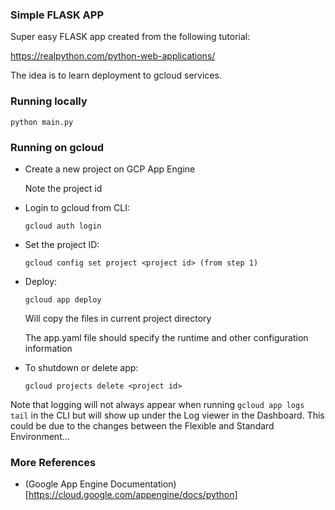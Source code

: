 ### Simple FLASK APP

Super easy FLASK app created from the following tutorial:

https://realpython.com/python-web-applications/

The idea is to learn deployment to gcloud services.

### Running locally

```
python main.py
```

### Running on gcloud

* Create a new project on GCP App Engine

  Note the project id

* Login to gcloud from CLI:
  ```
  gcloud auth login
  ```

* Set the project ID:
  ```
  gcloud config set project <project id> (from step 1)
  ```

* Deploy:
  ```
  gcloud app deploy
  ```

  Will copy the files in current project directory

  The app.yaml file should specify the runtime and other configuration information

* To shutdown or delete app:
  ```
  gcloud projects delete <project id>
  
  ```

Note that logging will not always appear when running `gcloud app logs tail` in the CLI but will show up under the Log viewer in the Dashboard. This could be due to the changes between the Flexible and Standard Environment...

### More References

* (Google App Engine Documentation)[https://cloud.google.com/appengine/docs/python]